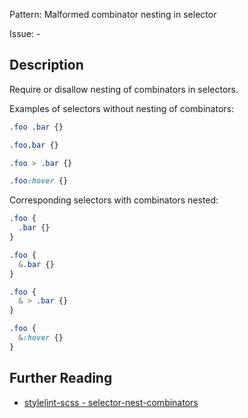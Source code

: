 Pattern: Malformed combinator nesting in selector

Issue: -

## Description

Require or disallow nesting of combinators in selectors.

Examples of selectors without nesting of combinators:

```scss
.foo .bar {}

.foo.bar {}

.foo > .bar {}

.foo:hover {}
```

Corresponding selectors with combinators nested:

```scss
.foo {
  .bar {}
}

.foo {
  &.bar {}
}

.foo {
  & > .bar {}
}

.foo {
  &:hover {}
}
```

## Further Reading

* [stylelint-scss - selector-nest-combinators](https://github.com/kristerkari/stylelint-scss/tree/master/src/rules/selector-nest-combinators)
